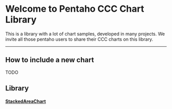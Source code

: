 **Welcome to Pentaho CCC Chart Library**
========

This is a library with a lot of chart samples, developed in many projects.
We invite all those pentaho users to share their CCC charts on this library.

----------

How to include a new chart
-------------

TODO

Library
-------------

#### <i class="icon-file"></i> [StackedAreaChart](http://htmlpreview.github.io/?https://github.com/kleysonr/pentaho-ccc-samples/blob/master/StackedAreaChart.html)